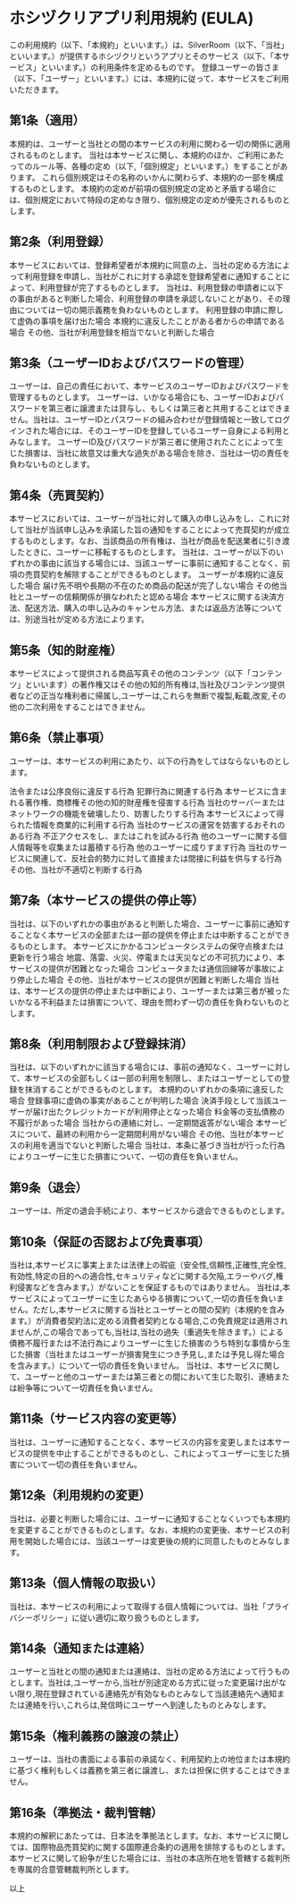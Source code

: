 # ホシヅクリアプリ利用規約 (EULA)
この利用規約（以下、「本規約」といいます。）は、SilverRoom（以下、「当社」といいます。）が提供するホシヅクリというアプリとそのサービス（以下、「本サービス」といいます。）の利用条件を定めるものです。
登録ユーザーの皆さま（以下、「ユーザー」といいます。）には、本規約に従って、本サービスをご利用いただきます。

## 第1条（適用）
本規約は、ユーザーと当社との間の本サービスの利用に関わる一切の関係に適用されるものとします。
当社は本サービスに関し、本規約のほか、ご利用にあたってのルール等、各種の定め（以下,「個別規定」といいます。）をすることがあります。
これら個別規定はその名称のいかんに関わらず、本規約の一部を構成するものとします。
本規約の定めが前項の個別規定の定めと矛盾する場合には、個別規定において特段の定めなき限り、個別規定の定めが優先されるものとします。

## 第2条（利用登録）
本サービスにおいては、登録希望者が本規約に同意の上、当社の定める方法によって利用登録を申請し、当社がこれに対する承認を登録希望者に通知することによって、利用登録が完了するものとします。
当社は、利用登録の申請者に以下の事由があると判断した場合、利用登録の申請を承認しないことがあり、その理由については一切の開示義務を負わないものとします。
利用登録の申請に際して虚偽の事項を届け出た場合
本規約に違反したことがある者からの申請である場合
その他、当社が利用登録を相当でないと判断した場合

## 第3条（ユーザーIDおよびパスワードの管理）
ユーザーは、自己の責任において、本サービスのユーザーIDおよびパスワードを管理するものとします。
ユーザーは、いかなる場合にも、ユーザーIDおよびパスワードを第三者に譲渡または貸与し、もしくは第三者と共用することはできません。当社は、ユーザーIDとパスワードの組み合わせが登録情報と一致してログインされた場合には、そのユーザーIDを登録しているユーザー自身による利用とみなします。
ユーザーID及びパスワードが第三者に使用されたことによって生じた損害は、当社に故意又は重大な過失がある場合を除き、当社は一切の責任を負わないものとします。

## 第4条（売買契約）
本サービスにおいては、ユーザーが当社に対して購入の申し込みをし、これに対して当社が当該申し込みを承諾した旨の通知をすることによって売買契約が成立するものとします。なお、当該商品の所有権は、当社が商品を配送業者に引き渡したときに、ユーザーに移転するものとします。
当社は、ユーザーが以下のいずれかの事由に該当する場合には、当該ユーザーに事前に通知することなく、前項の売買契約を解除することができるものとします。
ユーザーが本規約に違反した場合
届け先不明や長期の不在のため商品の配送が完了しない場合
その他当社とユーザーの信頼関係が損なわれたと認める場合
本サービスに関する決済方法、配送方法、購入の申し込みのキャンセル方法、または返品方法等については、別途当社が定める方法によります。

## 第5条（知的財産権）
本サービスによって提供される商品写真その他のコンテンツ（以下「コンテンツ」といいます）の著作権又はその他の知的所有権は,当社及びコンテンツ提供者などの正当な権利者に帰属し,ユーザーは,これらを無断で複製,転載,改変,その他の二次利用をすることはできません。

## 第6条（禁止事項）
ユーザーは、本サービスの利用にあたり、以下の行為をしてはならないものとします。

法令または公序良俗に違反する行為
犯罪行為に関連する行為
本サービスに含まれる著作権、商標権その他の知的財産権を侵害する行為
当社のサーバーまたはネットワークの機能を破壊したり、妨害したりする行為
本サービスによって得られた情報を商業的に利用する行為
当社のサービスの運営を妨害するおそれのある行為
不正アクセスをし、またはこれを試みる行為
他のユーザーに関する個人情報等を収集または蓄積する行為
他のユーザーに成りすます行為
当社のサービスに関連して、反社会的勢力に対して直接または間接に利益を供与する行為
その他、当社が不適切と判断する行為

## 第7条（本サービスの提供の停止等）
当社は、以下のいずれかの事由があると判断した場合、ユーザーに事前に通知することなく本サービスの全部または一部の提供を停止または中断することができるものとします。
本サービスにかかるコンピュータシステムの保守点検または更新を行う場合
地震、落雷、火災、停電または天災などの不可抗力により、本サービスの提供が困難となった場合
コンピュータまたは通信回線等が事故により停止した場合
その他、当社が本サービスの提供が困難と判断した場合
当社は、本サービスの提供の停止または中断により、ユーザーまたは第三者が被ったいかなる不利益または損害について、理由を問わず一切の責任を負わないものとします。

## 第8条（利用制限および登録抹消）
当社は、以下のいずれかに該当する場合には、事前の通知なく、ユーザーに対して、本サービスの全部もしくは一部の利用を制限し、またはユーザーとしての登録を抹消することができるものとします。
本規約のいずれかの条項に違反した場合
登録事項に虚偽の事実があることが判明した場合
決済手段として当該ユーザーが届け出たクレジットカードが利用停止となった場合
料金等の支払債務の不履行があった場合
当社からの連絡に対し、一定期間返答がない場合
本サービスについて、最終の利用から一定期間利用がない場合
その他、当社が本サービスの利用を適当でないと判断した場合
当社は、本条に基づき当社が行った行為によりユーザーに生じた損害について、一切の責任を負いません。

## 第9条（退会）
ユーザーは、所定の退会手続により、本サービスから退会できるものとします。

## 第10条（保証の否認および免責事項）
当社は,本サービスに事実上または法律上の瑕疵（安全性,信頼性,正確性,完全性,有効性,特定の目的への適合性,セキュリティなどに関する欠陥,エラーやバグ,権利侵害などを含みます。）がないことを保証するものではありません。
当社は,本サービスによってユーザーに生じたあらゆる損害について,一切の責任を負いません。ただし,本サービスに関する当社とユーザーとの間の契約（本規約を含みます。）が消費者契約法に定める消費者契約となる場合,この免責規定は適用されませんが,この場合であっても,当社は,当社の過失（重過失を除きます。）による債務不履行または不法行為によりユーザーに生じた損害のうち特別な事情から生じた損害（当社またはユーザーが損害発生につき予見し,または予見し得た場合を含みます。）について一切の責任を負いません。
当社は、本サービスに関して、ユーザーと他のユーザーまたは第三者との間において生じた取引、連絡または紛争等について一切責任を負いません。

## 第11条（サービス内容の変更等）
当社は、ユーザーに通知することなく、本サービスの内容を変更しまたは本サービスの提供を中止することができるものとし、これによってユーザーに生じた損害について一切の責任を負いません。

## 第12条（利用規約の変更）
当社は、必要と判断した場合には、ユーザーに通知することなくいつでも本規約を変更することができるものとします。なお、本規約の変更後、本サービスの利用を開始した場合には、当該ユーザーは変更後の規約に同意したものとみなします。

## 第13条（個人情報の取扱い）
当社は、本サービスの利用によって取得する個人情報については、当社「プライバシーポリシー」に従い適切に取り扱うものとします。

## 第14条（通知または連絡）
ユーザーと当社との間の通知または連絡は、当社の定める方法によって行うものとします。当社は,ユーザーから,当社が別途定める方式に従った変更届け出がない限り,現在登録されている連絡先が有効なものとみなして当該連絡先へ通知または連絡を行い,これらは,発信時にユーザーへ到達したものとみなします。

## 第15条（権利義務の譲渡の禁止）
ユーザーは、当社の書面による事前の承諾なく、利用契約上の地位または本規約に基づく権利もしくは義務を第三者に譲渡し、または担保に供することはできません。

## 第16条（準拠法・裁判管轄）
本規約の解釈にあたっては、日本法を準拠法とします。なお、本サービスに関しては、国際物品売買契約に関する国際連合条約の適用を排除するものとします。
本サービスに関して紛争が生じた場合には、当社の本店所在地を管轄する裁判所を専属的合意管轄裁判所とします。

以上
